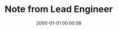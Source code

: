 ---
layout: page
title:  "Note from Lead Engineer "
date:   2000-01-01 00:00:58
categories: jekyll update
excerpt: this is just some tests to see if I can get the translator to work better
---